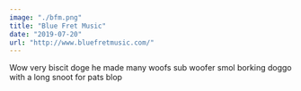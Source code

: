 ```yaml
---
image: "./bfm.png"
title: "Blue Fret Music"
date: "2019-07-20"
url: "http://www.bluefretmusic.com/"
---
```


Wow very biscit doge he made many woofs sub woofer smol borking doggo with a long snoot for pats blop
